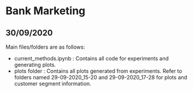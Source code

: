# Bank Marketing

30/09/2020
----------
Main files/folders are as follows:
  - current_methods.ipynb : Contains all code for experiments and generating plots.
  - plots folder : Contains all plots generated from experiments. Refer to folders named 29-09-2020_15-20 and 29-09-2020_17-28 for plots and customer segment information.
